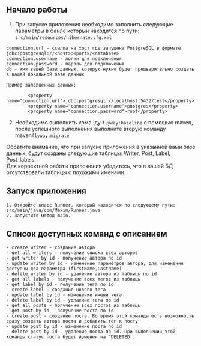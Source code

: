 ## Начало работы
1. При запуске приложения необходимо заполнить следующие параметры в файле который находится по пути:
```src/main/resources/hibernate.cfg.xml``` 

``` 
connection.url - ссылка на хост где запущена PostgreSQL в формате jdbc:postgresql://<host>:<port>/<database>
connection.username - логин для подключения
connection.password - пароль для подключения
db - имя вашей базы данных, которую нужно будет предварительно создать в вашей локальной базе данных

Пример заполненных данных:

        <property name="connection.url">jdbc:postgresql://localhost:5432/test</property>
        <property name="connection.username">postgres</property>
        <property name="connection.password">root</property>
```
2. Необходимо выполнить команду ``flyway:baseline`` с помощью maven, после успешного выполнения выполните вторую команду  maven``flyway:migrate``



Обратите внимание, что при запуске приложения в указанной вами базе данных, будут созданы следующие таблицы:
Writer, Post, Label, Post_labels. \
Для корректной работы приложения убедитесь, что в вашей БД отсутствовали таблицы с похожими именами. 

## Запуск приложения
````
1. Откройте класс Runner, который находится по следующему пути: src/main/java/com/Maxim/Runner.java 
2. Запустите метод main.
````

## Список доступных команд с описанием
````
- create writer - создание автора
- get all writers - получение списка всех авторов 
- get writer by id - получение автора по id
- update writer by id - изменение параметров автора, для изменения доступны два параметра (firstName,LastName)
- delete writer by id - удаление автора из таблицы по id
- get all labels - получение всех тегов из таблицы
- get label by id - получение тега по id 
- create label - создание нового тега
- update label by id - изменение имени тега
- delete label by id - удлаение тега по id
- get all posts - получение всех постов из таблицы
- get post by id - получение поста по id
- create post - создание поста. Во время этой команды есть возможность сразу создать автора поста и добавить тег к посту
- update post by id - изменение поста по id
- delete post by id - удаление поста по id. При выполнении этой команды статус поста будет изменен на 'DELETED'.
````